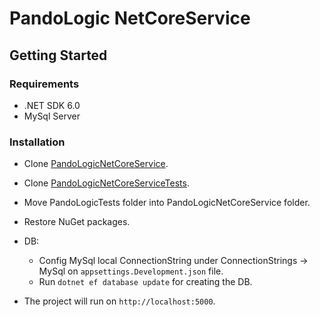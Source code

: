# PandoLogic NetCoreService

## Getting Started

### Requirements

-   .NET SDK 6.0
-	MySql Server


### Installation


* Clone [PandoLogicNetCoreService](https://github.com/Moriya-Sakat/PandoLogicNetCoreService).

* Clone [PandoLogicNetCoreServiceTests](https://github.com/Moriya-Sakat/PandoLogicNetCoreServiceTests).

* Move PandoLogicTests folder into PandoLogicNetCoreService folder.

* Restore NuGet packages.

* DB:
  * Config MySql local ConnectionString under ConnectionStrings -> MySql on `appsettings.Development.json` file.
  * Run `dotnet ef database update` for creating the DB.

* The project will run on `http://localhost:5000`.
	


